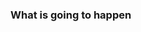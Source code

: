 ### What is going to happen


<script src="https://assets.flex.twilio.com/releases/flex-webchat-ui/2.9.1/twilio-flex-webchat.min.js" integrity="sha512-yBmOHVWuWT6HOjfgPYkFe70bboby/BTj9TGHXTlEatWnYkW5fFezXqW9ZgNtuRUqHWrzNXVsqu6cKm3Y04kHMA==" crossorigin></script>

<script>
  
 const appConfig = {
   accountSid:"AC3ff29a08d44b5b0e3e8242c954bd73ea",
   flexFlowSid:"FW618a26b19ade4129d5eb05d9166976fc"
};

Twilio.FlexWebChat.renderWebChat(appConfig);


</script>
